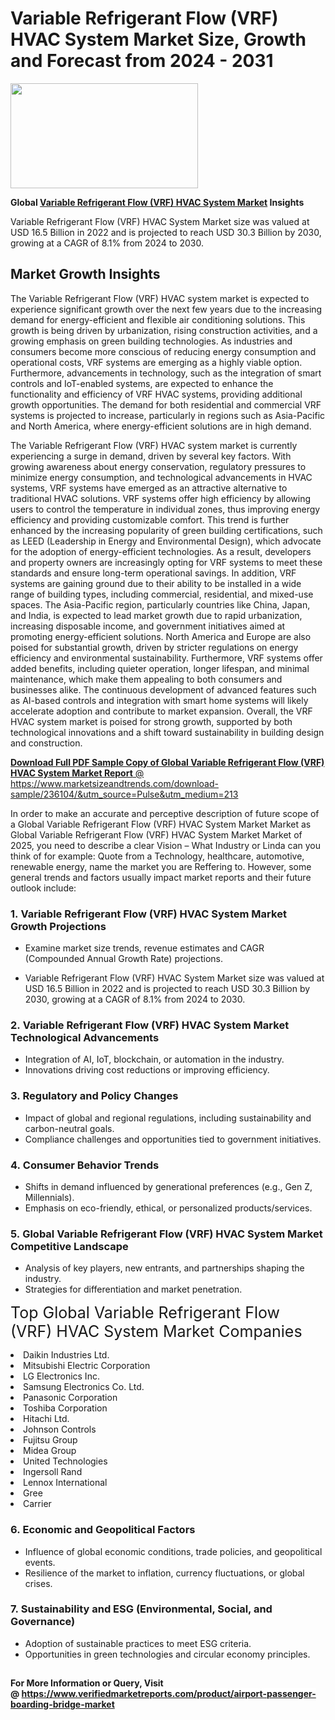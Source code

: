 <H1>Variable Refrigerant Flow (VRF) HVAC System Market Size, Growth and Forecast from 2024 - 2031</H1><img class="aligncenter size-medium wp-image-584254" src="https://thirdeyenews.in/wp-content/uploads/2024/09/Global-Market-Research-300x168.jpeg" alt="" width="300" height="168" /><p><strong>Global&nbsp;<a href="https://www.marketsizeandtrends.com/download-sample/236104/&amp;utm_source=Pulse&amp;utm_medium=213">Variable Refrigerant Flow (VRF) HVAC System Market</a> Insights</strong></p><p>Variable Refrigerant Flow (VRF) HVAC System Market size was valued at USD 16.5 Billion in 2022 and is projected to reach USD 30.3 Billion by 2030, growing at a CAGR of 8.1% from 2024 to 2030.</p><p><h2>Market Growth Insights</h2> <p>The Variable Refrigerant Flow (VRF) HVAC system market is expected to experience significant growth over the next few years due to the increasing demand for energy-efficient and flexible air conditioning solutions. This growth is being driven by urbanization, rising construction activities, and a growing emphasis on green building technologies. As industries and consumers become more conscious of reducing energy consumption and operational costs, VRF systems are emerging as a highly viable option. Furthermore, advancements in technology, such as the integration of smart controls and IoT-enabled systems, are expected to enhance the functionality and efficiency of VRF HVAC systems, providing additional growth opportunities. The demand for both residential and commercial VRF systems is projected to increase, particularly in regions such as Asia-Pacific and North America, where energy-efficient solutions are in high demand.</p> <p><a href="your-link-here"></a></p> <p>The Variable Refrigerant Flow (VRF) HVAC system market is currently experiencing a surge in demand, driven by several key factors. With growing awareness about energy conservation, regulatory pressures to minimize energy consumption, and technological advancements in HVAC systems, VRF systems have emerged as an attractive alternative to traditional HVAC solutions. VRF systems offer high efficiency by allowing users to control the temperature in individual zones, thus improving energy efficiency and providing customizable comfort. This trend is further enhanced by the increasing popularity of green building certifications, such as LEED (Leadership in Energy and Environmental Design), which advocate for the adoption of energy-efficient technologies. As a result, developers and property owners are increasingly opting for VRF systems to meet these standards and ensure long-term operational savings. In addition, VRF systems are gaining ground due to their ability to be installed in a wide range of building types, including commercial, residential, and mixed-use spaces. The Asia-Pacific region, particularly countries like China, Japan, and India, is expected to lead market growth due to rapid urbanization, increasing disposable income, and government initiatives aimed at promoting energy-efficient solutions. North America and Europe are also poised for substantial growth, driven by stricter regulations on energy efficiency and environmental sustainability. Furthermore, VRF systems offer added benefits, including quieter operation, longer lifespan, and minimal maintenance, which make them appealing to both consumers and businesses alike. The continuous development of advanced features such as AI-based controls and integration with smart home systems will likely accelerate adoption and contribute to market expansion. Overall, the VRF HVAC system market is poised for strong growth, supported by both technological innovations and a shift toward sustainability in building design and construction.</p> <p><a href="your-link-here"></p><p><span class=""><strong>Download Full PDF Sample Copy of Global Variable Refrigerant Flow (VRF) HVAC System Market Report</strong> @ <a href="https://www.marketsizeandtrends.com/download-sample/236104/&amp;utm_source=Pulse&amp;utm_medium=213" target="_blank">https://www.marketsizeandtrends.com/download-sample/236104/&amp;utm_source=Pulse&amp;utm_medium=213</a></span></p><p>In order to make an accurate and perceptive description of future scope of a Global&nbsp;Variable Refrigerant Flow (VRF) HVAC System Market Market as Global&nbsp;Variable Refrigerant Flow (VRF) HVAC System Market Market of 2025, you need to describe a clear Vision &ndash; What Industry or Linda can you think of for example: Quote from a Technology, healthcare, automotive, renewable energy, name the market you are Reffering to. However, some general trends and factors usually impact market reports and their future outlook include:</p><h3>1.&nbsp;<strong>Variable Refrigerant Flow (VRF) HVAC System Market Growth Projections</strong></h3><ul><li>Examine market size trends, revenue estimates and CAGR (Compounded Annual Growth Rate) projections.</li><li><p>Variable Refrigerant Flow (VRF) HVAC System Market size was valued at USD 16.5 Billion in 2022 and is projected to reach USD 30.3 Billion by 2030, growing at a CAGR of 8.1% from 2024 to 2030.</p></li></ul><h3>2.&nbsp;<strong>Variable Refrigerant Flow (VRF) HVAC System Market Technological Advancements</strong></h3><ul><li>Integration of AI, IoT, blockchain, or automation in the industry.</li><li>Innovations driving cost reductions or improving efficiency.</li></ul><h3>3.&nbsp;<strong>Regulatory and Policy Changes</strong></h3><ul><li>Impact of global and regional regulations, including sustainability and carbon-neutral goals.</li><li>Compliance challenges and opportunities tied to government initiatives.</li></ul><h3>4.&nbsp;<strong>Consumer Behavior Trends</strong></h3><ul><li>Shifts in demand influenced by generational preferences (e.g., Gen Z, Millennials).</li><li>Emphasis on eco-friendly, ethical, or personalized products/services.</li></ul><h3>5.&nbsp;<strong>Global Variable Refrigerant Flow (VRF) HVAC System Market Competitive Landscape</strong></h3><ul><li>Analysis of key players, new entrants, and partnerships shaping the industry.</li><li>Strategies for differentiation and market penetration.</li></ul><p data-pm-slice="1 1 []"><span style="color: inherit; font-family: inherit; font-size: 25px;">Top Global Variable Refrigerant Flow (VRF) HVAC System Market Companies</span></p><div class="" data-test-id=""><p><li>Daikin Industries Ltd.</li><li> Mitsubishi Electric Corporation</li><li> LG Electronics Inc.</li><li> Samsung Electronics Co. Ltd.</li><li> Panasonic Corporation</li><li> Toshiba Corporation</li><li> Hitachi Ltd.</li><li> Johnson Controls</li><li> Fujitsu Group</li><li> Midea Group</li><li> United Technologies</li><li> Ingersoll Rand</li><li> Lennox International</li><li> Gree</li><li> Carrier</li></p></div><h3>6.&nbsp;<strong>Economic and Geopolitical Factors</strong></h3><ul><li>Influence of global economic conditions, trade policies, and geopolitical events.</li><li>Resilience of the market to inflation, currency fluctuations, or global crises.</li></ul><h3>7.&nbsp;<strong>Sustainability and ESG (Environmental, Social, and Governance)</strong></h3><ul><li>Adoption of sustainable practices to meet ESG criteria.</li><li>Opportunities in green technologies and circular economy principles.</li></ul><h2><strong style="font-size: 14px;">For More Information or Query, Visit @&nbsp;</strong><a style="background-color: #ffffff; font-size: 14px;" href="https://www.marketsizeandtrends.com/report/variable-refrigerant-flow-vrf-hvac-system-market/" target="_blank">https://www.verifiedmarketreports.com/product/airport-passenger-boarding-bridge-market</a></h2>
